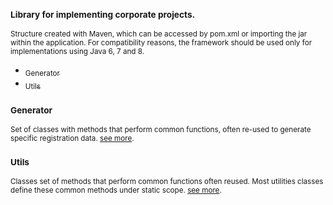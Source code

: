 ### <sub>Library for implementing corporate projects.</sub>
<sub>Structure created with Maven, which can be accessed by pom.xml or importing the jar within the application. For compatibility reasons, the framework should be used only for implementations using Java 6, 7 and 8.</sub>

- [<sub>Generator</sub>](#generator)  
- [<sub>Utils</sub>](#utils)  

### <sub>Generator</sub>
<sub>Set of classes with methods that perform common functions, often re-used to generate specific registration data. [see more](https://github.com/albertocerqueira/java-utils/tree/master/src/main/java/com/java/generator/ "see more").</sub>
 
### <sub>Utils</sub>
<sub>Classes set of methods that perform common functions often reused. Most utilities classes define these common methods under static scope. [see more](https://github.com/albertocerqueira/java-utils/tree/master/src/main/java/com/java/utils/ "see more").</sub>